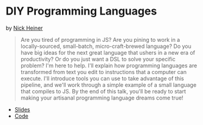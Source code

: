 # DIY Programming Languages

by [Nick Heiner](https://twitter.com/nickheiner)

> Are you tired of programming in JS? Are you pining to work in a locally-sourced, small-batch, micro-craft-brewed language? Do you have big ideas for the next great language that ushers in a new era of productivity? Or do you just want a DSL to solve your specific problem? I'm here to help. I'll explain how programming languages are transformed from text you edit to instructions that a computer can execute. I'll introduce tools you can use to take advantage of this pipeline, and we'll work through a simple example of a small language that compiles to JS. By the end of this talk, you'll be ready to start making your artisanal programming language dreams come true!

* [Slides](http://bit.ly/heiner-midwestjs)
* [Code](https://github.com/NickHeiner/lambdascript)
